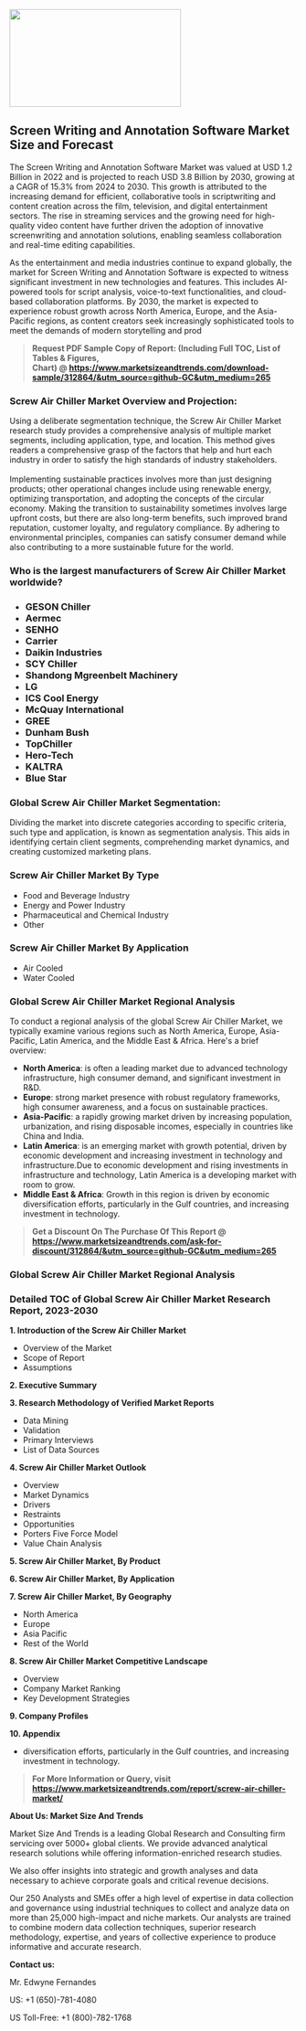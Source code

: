 <p><img class="alignnone size-medium wp-image-20088" src="https://ffe5etoiles.com/wp-content/uploads/2024/12/MST1-300x171.png" alt="" width="300" height="171" /></p><h2>Screen Writing and Annotation Software Market Size and Forecast</h2><p>The Screen Writing and Annotation Software Market was valued at USD 1.2 Billion in 2022 and is projected to reach USD 3.8 Billion by 2030, growing at a CAGR of 15.3% from 2024 to 2030. This growth is attributed to the increasing demand for efficient, collaborative tools in scriptwriting and content creation across the film, television, and digital entertainment sectors. The rise in streaming services and the growing need for high-quality video content have further driven the adoption of innovative screenwriting and annotation solutions, enabling seamless collaboration and real-time editing capabilities.</p><p>As the entertainment and media industries continue to expand globally, the market for Screen Writing and Annotation Software is expected to witness significant investment in new technologies and features. This includes AI-powered tools for script analysis, voice-to-text functionalities, and cloud-based collaboration platforms. By 2030, the market is expected to experience robust growth across North America, Europe, and the Asia-Pacific regions, as content creators seek increasingly sophisticated tools to meet the demands of modern storytelling and prod</p><blockquote id="" class=""><strong>Request PDF Sample Copy of Report: (Including Full TOC, List of Tables &amp; Figures, Chart)&nbsp;@&nbsp;<strong><a href="https://www.marketsizeandtrends.com/download-sample/312864/&utm_source=github-GC&utm_medium=265" target="_blank">https://www.marketsizeandtrends.com/download-sample/312864/&utm_source=github-GC&utm_medium=265</a></strong></strong></blockquote><h3 id="" class="">Screw Air Chiller Market&nbsp;Overview and Projection:</h3><p id="" class="">Using a deliberate segmentation technique, the Screw Air Chiller Market research study provides a comprehensive analysis of multiple market segments, including application, type, and location. This method gives readers a comprehensive grasp of the factors that help and hurt each industry in order to satisfy the high standards of industry stakeholders. <br /> <br />Implementing sustainable practices involves more than just designing products; other operational changes include using renewable energy, optimizing transportation, and adopting the concepts of the circular economy. Making the transition to sustainability sometimes involves large upfront costs, but there are also long-term benefits, such improved brand reputation, customer loyalty, and regulatory compliance. By adhering to environmental principles, companies can satisfy consumer demand while also contributing to a more sustainable future for the world.</p><h3 id="" class="">Who is the largest manufacturers of&nbsp;Screw Air Chiller Market worldwide?</h3><h3 class=""><p><ul><li>GESON Chiller </li><li> Aermec </li><li> SENHO </li><li> Carrier </li><li> Daikin Industries </li><li> SCY Chiller </li><li> Shandong Mgreenbelt Machinery </li><li> LG </li><li> ICS Cool Energy </li><li> McQuay International </li><li> GREE </li><li> Dunham Bush </li><li> TopChiller </li><li> Hero-Tech </li><li> KALTRA </li><li> Blue Star</li></ul></p></h3><h3 id="" class="">Global&nbsp;Screw Air Chiller Market Segmentation:</h3><p id="" class="">Dividing the market into discrete categories according to specific criteria, such type and application, is known as segmentation analysis. This aids in identifying certain client segments, comprehending market dynamics, and creating customized marketing plans.</p><h3 id="" class="">Screw Air Chiller Market&nbsp;By Type</h3><p><p><ul><li>Food and Beverage Industry</li><li> Energy and Power Industry</li><li> Pharmaceutical and Chemical Industry</li><li> Other</p></li></ul></p></p><h3 id="" class="">Screw Air Chiller Market&nbsp;By Application</h3><p class=""><p><ul><li>Air Cooled</li><li> Water Cooled</li></ul></p></p><h3 id="" class="">Global Screw Air Chiller Market Regional Analysis</h3><p id="" class="">To conduct a regional analysis of the global Screw Air Chiller Market, we typically examine various regions such as North America, Europe, Asia-Pacific, Latin America, and the Middle East &amp; Africa. Here's a brief overview:</p><ul><li><strong>North America</strong>: is often a leading market due to advanced technology infrastructure, high consumer demand, and significant investment in R&amp;D.</li><li><strong>Europe</strong>: strong market presence with robust regulatory frameworks, high consumer awareness, and a focus on sustainable practices.</li><li><strong>Asia-Pacific</strong>: a rapidly growing market driven by increasing population, urbanization, and rising disposable incomes, especially in countries like China and India.</li><li><strong>Latin America</strong>: is an emerging market with growth potential, driven by economic development and increasing investment in technology and infrastructure.Due to economic development and rising investments in infrastructure and technology, Latin America is a developing market with room to grow.</li><li><strong>Middle East &amp; Africa</strong>: Growth in this region is driven by economic diversification efforts, particularly in the Gulf countries, and increasing investment in technology.</li></ul><blockquote id="" class=""><strong>Get a Discount On The Purchase Of This Report @ <strong><a href="https://www.marketsizeandtrends.com/ask-for-discount/312864/&utm_source=github-GC&utm_medium=265" target="_blank">https://www.marketsizeandtrends.com/ask-for-discount/312864/&utm_source=github-GC&utm_medium=265</a></strong></strong></blockquote><h3 id="" class="">Global Screw Air Chiller Market Regional Analysis</h3><h3 id="" class="">Detailed TOC of Global Screw Air Chiller Market Research Report, 2023-2030</h3><p id="" class=""><strong>1. Introduction of the Screw Air Chiller Market</strong></p><ul><li>Overview of the Market</li><li>Scope of Report</li><li>Assumptions</li></ul><p id="" class=""><strong>2. Executive Summary</strong></p><p id="" class=""><strong>3. Research Methodology of Verified Market Reports</strong></p><ul><li>Data Mining</li><li>Validation</li><li>Primary Interviews</li><li>List of Data Sources</li></ul><p id="" class=""><strong>4. Screw Air Chiller Market Outlook</strong></p><ul><li>Overview</li><li>Market Dynamics</li><li>Drivers</li><li>Restraints</li><li>Opportunities</li><li>Porters Five Force Model</li><li>Value Chain Analysis</li></ul><p id="" class=""><strong>5. Screw Air Chiller Market, By Product</strong></p><p id="" class=""><strong>6. Screw Air Chiller Market, By Application</strong></p><p id="" class=""><strong>7. Screw Air Chiller Market, By Geography</strong></p><ul><li>North America</li><li>Europe</li><li>Asia Pacific</li><li>Rest of the World</li></ul><p id="" class=""><strong>8. Screw Air Chiller Market Competitive Landscape</strong></p><ul><li>Overview</li><li>Company Market Ranking</li><li>Key Development Strategies</li></ul><p id="" class=""><strong>9. Company Profiles</strong></p><p id="" class=""><strong>10. Appendix</strong></p><ul><li>diversification efforts, particularly in the Gulf countries, and increasing investment in technology.</li></ul><blockquote id="" class=""><strong>For More Information or Query, visit <strong><strong><a href="https://www.marketsizeandtrends.com/report/screw-air-chiller-market/" target="_blank">https://www.marketsizeandtrends.com/report/screw-air-chiller-market/</a></strong></strong></strong></blockquote><p id="" class=""><strong>About Us: Market Size And Trends</strong></p><p id="" class="">Market Size And Trends is a leading Global Research and Consulting firm servicing over 5000+ global clients. We provide advanced analytical research solutions while offering information-enriched research studies.</p><p id="" class="">We also offer insights into strategic and growth analyses and data necessary to achieve corporate goals and critical revenue decisions.</p><p id="" class="">Our 250 Analysts and SMEs offer a high level of expertise in data collection and governance using industrial techniques to collect and analyze data on more than 25,000 high-impact and niche markets. Our analysts are trained to combine modern data collection techniques, superior research methodology, expertise, and years of collective experience to produce informative and accurate research.</p><p id="" class=""><strong>Contact us:</strong></p><p id="" class="">Mr. Edwyne Fernandes</p><p id="" class="">US: +1 (650)-781-4080</p><p id="" class="">US Toll-Free: +1 (800)-782-1768</p>
